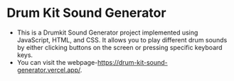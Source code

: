 # Drum Kit Sound Generator
- This is a Drumkit Sound Generator project implemented using JavaScript, HTML, and CSS. It allows you to play different drum sounds by either clicking buttons on the screen or pressing specific keyboard keys.
- You can visit the webpage-https://drum-kit-sound-generator.vercel.app/.

